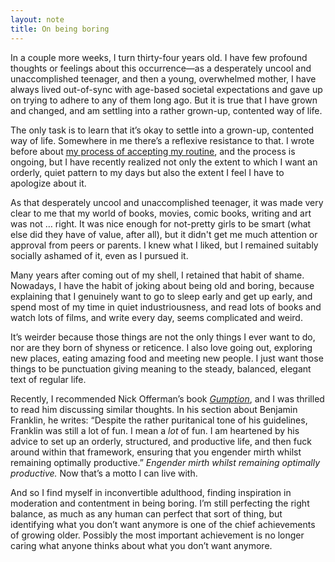 ```yaml
---
layout: note
title: On being boring
---
```


In a couple more weeks, I turn thirty-four years old. I have few profound thoughts or feelings about this occurrence—as a desperately uncool and unaccomplished teenager, and then a young, overwhelmed mother, I have always lived out-of-sync with age-based societal expectations and gave up on trying to adhere to any of them long ago. But it is true that I have grown and changed, and am settling into a rather grown-up, contented way of life.
 
The only task is to learn that it’s okay to settle into a grown-up, contented way of life. Somewhere in me there’s a reflexive resistance to that. I wrote before about [my process of accepting my routine](http://thereportmargins.com/on-routine.html), and the process is ongoing, but I have recently realized not only the extent to which I want an orderly, quiet pattern to my days but also the extent I feel I have to apologize about it.
 
As that desperately uncool and unaccomplished teenager, it was made very clear to me that my world of books, movies, comic books, writing and art was not … right. It was nice enough for not-pretty girls to be smart (what else did they have of value, after all), but it didn't get me much attention or approval from peers or parents. I knew what I liked, but I remained suitably socially ashamed of it, even as I pursued it.
 
Many years after coming out of my shell, I retained that habit of shame. Nowadays, I have the habit of joking about being old and boring, because explaining that I genuinely want to go to sleep early and get up early, and spend most of my time in quiet industriousness, and read lots of books and watch lots of films, and write every day, seems complicated and weird.
 
It’s weirder because those things are not the only things I ever want to do, nor are they born of shyness or reticence. I also love going out, exploring new places, eating amazing food and meeting new people. I just want those things to be punctuation giving meaning to the steady, balanced, elegant text of regular life.
 
Recently, I recommended Nick Offerman’s book [_Gumption_](http://www.indiebound.org/book/9780525954675?aff=jenmyers), and I was thrilled to read him discussing similar thoughts. In his section about Benjamin Franklin, he writes: “Despite the rather puritanical tone of his guidelines, Franklin was still a lot of fun. I mean a _lot_ of fun. I am heartened by his advice to set up an orderly, structured, and productive life, and then fuck around within that framework, ensuring that you engender mirth whilst remaining optimally productive.” _Engender mirth whilst remaining optimally productive._ Now that’s a motto I can live with.
 
And so I find myself in inconvertible adulthood, finding inspiration in moderation and contentment in being boring. I’m still perfecting the right balance, as much as any human can perfect that sort of thing, but identifying what you don’t want anymore is one of the chief achievements of growing older. Possibly the most important achievement is no longer caring what anyone thinks about what you don’t want anymore.
